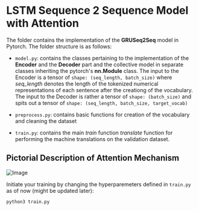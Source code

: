 # LSTM Sequence 2 Sequence Model with Attention 

The folder contains the implementation of the __GRUSeq2Seq__ model in Pytorch. The folder structure is as follows:

- `model.py`: contains the classes pertaining to the implementation of the __Encoder__ and the __Decoder__ part and the collective model in separate classes inheriting the pytorch's __nn.Module__ class. The input to the Encoder is a tensor of `shape: (seq_length, batch_size)` where _seq_length_ denotes the length of the tokenized numerical representations of each sentence after the creationg of the vocabulary. The input to the Decoder is rather a tensor of `shape: (batch_size)` and spits out a tensor of `shape: (seq_length, batch_size, target_vocab)`

- `preprocess.py`: contains basic functions for creation of the vocabulary and cleaning the dataset

- `train.py`: contains the main *train* function *translate* function for performing the machine translations on the validation dataset. 


## Pictorial Description of Attention Mechanism 

![Image](https://miro.medium.com/v2/resize:fit:999/1*BfwFEH4tgY-JwHxr-2D2KQ.png)

Initiate your training by changing the hyperparemeters defined in `train.py` as of now (might be updated later):

```bash
python3 train.py
```

